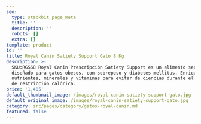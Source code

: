 ```yaml
---
seo:
  type: stackbit_page_meta
  title: ''
  description: ''
  robots: []
  extra: []
template: product
id: ''
title: Royal Canin Satiety Support Gato 8 Kg
description: >-
  SKU:RGSS8 Royal Canin Prescripción Satiety Support es un alimento seco
  diseñado para gatos obesos, con sobrepeso y diabetes mellitus. Enriquecido con
  nutrientes, minerales y vitaminas para evitar de ciencias durante el periodo
  de restricción calórica.
price: '1,405'
default_thumbnail_image: /images/royal-canin-satiety-support-gato.jpg
default_original_image: /images/royal-canin-satiety-support-gato.jpg
category: src/pages/category/gatos-royal-canin.md
featured: false
---
```

